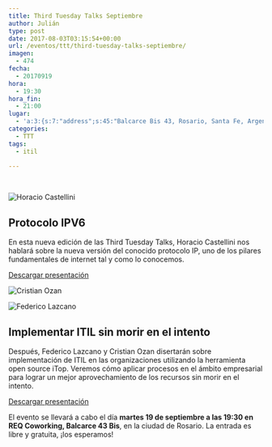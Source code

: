 ```yaml
---
title: Third Tuesday Talks Septiembre
author: Julián
type: post
date: 2017-08-03T03:15:54+00:00
url: /eventos/ttt/third-tuesday-talks-septiembre/
imagen:
  - 474
fecha:
  - 20170919
hora:
  - 19:30
hora_fin:
  - 21:00
lugar:
  - 'a:3:{s:7:"address";s:45:"Balcarce Bis 43, Rosario, Santa Fe, Argentina";s:3:"lat";s:11:"-32.9340722";s:3:"lng";s:18:"-60.64940949999999";}'
categories:
  - TTT
tags:
  - itil

---
```

 

![Horacio Castellini](https://itfloss.rocks/wp-content/uploads/2017/08/horacio_castellini.jpg)

**Protocolo IPV6**
------------------

En esta nueva edición de las Third Tuesday Talks, Horacio Castellini nos hablará sobre la nueva versión del conocido protocolo IP, uno de los pilares fundamentales de internet tal y como lo conocemos.

[Descargar presentación](https://goo.gl/Mw8KdP)

![Cristian Ozan](https://itfloss.rocks/wp-content/uploads/2017/07/ozan.png)

![Federico Lazcano](https://itfloss.rocks/wp-content/uploads/2017/08/lazcano.png)

**Implementar ITIL sin morir en el intento**
--------------------------------------------

  
Después, Federico Lazcano y Cristian Ozan disertarán sobre implementación de ITIL en las organizaciones utilizando la herramienta open source iTop. Veremos cómo aplicar procesos en el ámbito empresarial para lograr un mejor aprovechamiento de los recursos sin morir en el intento.

[Descargar presentación](https://goo.gl/sQggC3)

El evento se llevará a cabo el día **martes 19 de septiembre a las 19:30 en REQ Coworking, Balcarce 43 Bis**, en la ciudad de Rosario. La entrada es libre y gratuita, ¡los esperamos!